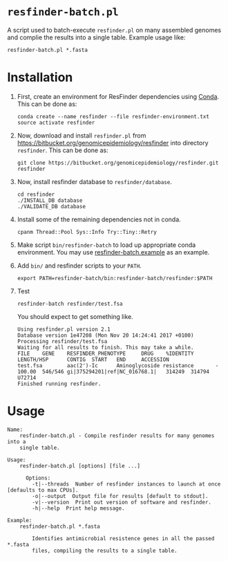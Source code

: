 # `resfinder-batch.pl`

A script used to batch-execute `resfinder.pl` on many assembled genomes and complie the results into a single table.  Example usage like:

```
resfinder-batch.pl *.fasta
```

# Installation

1. First, create an environment for ResFinder dependencies using [Conda](https://conda.io/miniconda.html).  This can be done as:

    ```
    conda create --name resfinder --file resfinder-environment.txt
    source activate resfinder
    ```

2. Now, download and install `resfinder.pl` from <https://bitbucket.org/genomicepidemiology/resfinder> into directory `resfinder`.  This can be done as:

    ```
    git clone https://bitbucket.org/genomicepidemiology/resfinder.git resfinder
    ```

3. Now, install resfinder database to `resfinder/database`.

    ```
    cd resfinder
    ./INSTALL_DB database
    ./VALIDATE_DB database
    ```

4. Install some of the remaining dependencies not in conda.

    ```
    cpanm Thread::Pool Sys::Info Try::Tiny::Retry
    ```

5. Make script `bin/resfinder-batch` to load up appropriate conda environment.  You may use [resfinder-batch.example](bin/resfinder-batch.example) as an example.

6. Add `bin/` and resfinder scripts to your `PATH`.

    ```
    export PATH=resfinder-batch/bin:resfinder-batch/resfinder:$PATH
    ```

7. Test

    ```
    resfinder-batch resfinder/test.fsa
    ```

    You should expect to get something like.

    ```
    Using resfinder.pl version 2.1
    Database version 1e47208 (Mon Nov 20 14:24:41 2017 +0100)
    Processing resfinder/test.fsa
    Waiting for all results to finish. This may take a while.
    FILE    GENE    RESFINDER_PHENOTYPE     DRUG    %IDENTITY       LENGTH/HSP      CONTIG  START   END     ACCESSION
    test.fsa        aac(2')-Ic      Aminoglycoside resistance       -       100.00  546/546 gi|375294201|ref|NC_016768.1|   314249  314794  U72714
    Finished running resfinder.
    ```

# Usage

```
Name:
    resfinder-batch.pl - Compile resfinder results for many genomes into a
    single table.

Usage:
    resfinder-batch.pl [options] [file ...]

      Options:
        -t|--threads  Number of resfinder instances to launch at once [defaults to max CPUs].
        -o|--output  Output file for results [default to stdout].
        -v|--version  Print out version of software and resfinder.
        -h|--help  Print help message.

Example:
    resfinder-batch.pl *.fasta

        Identifies antimicrobial resistence genes in all the passed *.fasta
        files, compiling the results to a single table.
```
